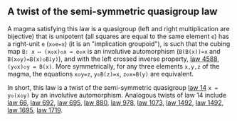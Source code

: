 ## A twist of the semi-symmetric quasigroup law

A magma satisfying this law is a quasigroup (left and right multiplication are bijective) that is unipotent (all squares are equal to the same element `e`) has a right-unit `e` (`x◇e=x`) (it is an "implication groupoid"), is such that the cubing map `B: x ↦ (x◇x)◇x = e◇x` is an involutive automorphism (`B(B(x))=x` and `B(x◇y)=B(x)◇B(y)`), and with the left crossed inverse property, [law 4588](https://teorth.github.io/equational_theories/implications/?4588), `(y◇x)◇y = B(x)`.  More symmetrically, for any three elements `x,y,z` of the magma, the equations `x◇y=z`, `y◇B(z)=x`, `z◇x=B(y)` are equivalent.

In short, this law is a twist of the semi-symmetric quasigroup [law 14](https://teorth.github.io/equational_theories/implications/?14) `x = y◇(x◇y)` by an involutive automorphism.  Analogous twists of law 14 include [law 66](https://teorth.github.io/equational_theories/implications/?66), [law 692](https://teorth.github.io/equational_theories/implications/?692), [law 695](https://teorth.github.io/equational_theories/implications/?695), [law 880](https://teorth.github.io/equational_theories/implications/?880), [law 978](https://teorth.github.io/equational_theories/implications/?978), [law 1073](https://teorth.github.io/equational_theories/implications/?1073), [law 1492](https://teorth.github.io/equational_theories/implications/?1492), [law 1492](https://teorth.github.io/equational_theories/implications/?1496), [law 1695](https://teorth.github.io/equational_theories/implications/?1695), [law 1719](https://teorth.github.io/equational_theories/implications/?1719).
